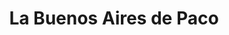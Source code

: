 ---
title: "La Buenos Aires de Paco"
url: /ciudad-autonoma-de-buenos-aires/la-buenos-aires-de-paco/
shop: comodidad
---